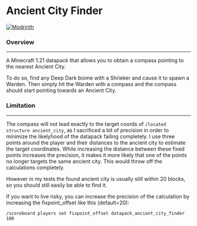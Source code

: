 

# Ancient City Finder

[![Modrinth](https://img.shields.io/modrinth/dt/ancient-city-finder?label=Modrinth%20downloads&logo=modrinth)](https://modrinth.com/datapack/ancient-city-finder)

### Overview 
---

A Minecraft 1.21 datapack that allows you to obtain a compass pointing to the nearest Ancient City.

To do so, find any Deep Dark biome with a Shrieker and cause it to spawn a Warden. 
Then simply hit the Warden with a compass and the compass should start pointing towards an Ancient City.

### Limitation
---

The compass will not lead exactly to the target coords of `/located structure ancient_city`, 
as I sacrificed a bit of precision in order to minimize the likelyhood of the datapack failing completely.
I use three points around the player and their distances to the ancient city to estimate the target coordinates.
While increasing the distance between these fixed points increases the precision, it makes it more likely
that one of the points no longer targets the same ancient city. This would throw off the calculations completely.

However in my tests the found ancient city is usually still within 20 blocks, so you should still easily be able to find it. 

If you want to live risky, you can increase the precision of the calculation by increasing the fixpoint_offset like this (default=20):
```
/scoreboard players set fixpoint_offset datapack_ancient_city_finder 100
```
